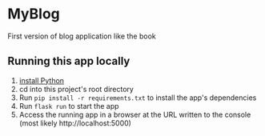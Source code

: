 # MyBlog
First version of blog application like the book

## Running this app locally 

1. [install Python][]
1. cd into this project's root directory
1. Run `pip install -r requirements.txt` to install the app's dependencies
1. Run `flask run` to start the app
1. Access the running app in a browser at the URL written to the console (most likely http://localhost:5000)

[Install Python]: https://www.python.org/
